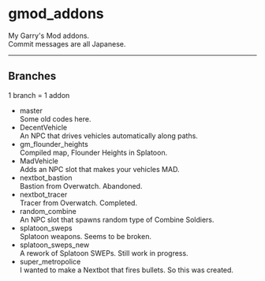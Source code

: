 # gmod_addons
My Garry's Mod addons.  
Commit messages are all Japanese.
***  
## Branches  
1 branch = 1 addon
* master  
Some old codes here.  
* DecentVehicle  
An NPC that drives vehicles automatically along paths.  
* gm_flounder_heights  
Compiled map, Flounder Heights in Splatoon.  
* MadVehicle  
Adds an NPC slot that makes your vehicles MAD.  
* nextbot_bastion  
Bastion from Overwatch. Abandoned.  
* nextbot_tracer  
Tracer from Overwatch. Completed.  
* random_combine  
An NPC slot that spawns random type of Combine Soldiers.  
* splatoon_sweps  
Splatoon weapons. Seems to be broken.  
* splatoon_sweps_new  
A rework of Splatoon SWEPs. Still work in progress.
* super_metropolice  
I wanted to make a Nextbot that fires bullets. So this was created.  
